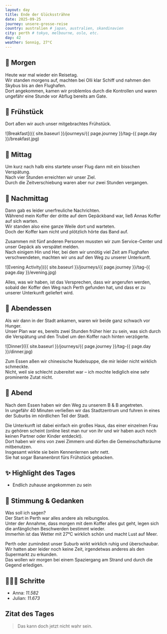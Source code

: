 ```yaml
---
layout: day
title: Ende der Glückssträhne
date: 2025-09-25
journey: unsere-grosse-reise
country: australien # japan, australien, skandinavien
city: perth # tokyo, melbourne, oslo, etc.
day: 42
weather: Sonnig, 27°C
---
```


## 🌅 Morgen

Heute war mal wieder ein Reisetag.  
Wir standen morgens auf, machten bei Olli klar Schiff und nahmen den Skybus bis an den Flughafen.  
Dort angekommen, kamen wir problemlos durch die Kontrollen und waren ungefähr eine Stunde vor Abflug bereits am Gate.  

## 🥐 Frühstück

Dort aßen wir auch unser mitgebrachtes Frühstück.  

![Breakfast]({{ site.baseurl }}/journeys/{{ page.journey }}/tag-{{ page.day }}/breakfast.jpg)

## 🌇 Mittag

Um kurz nach halb eins startete unser Flug dann mit ein bisschen Verspätung.  
Nach vier Stunden erreichten wir unser Ziel.  
Durch die Zeitverschiebung waren aber nur zwei Stunden vergangen.  

## 🌆 Nachmittag

Dann gab es leider unerfreuliche Nachrichten.  
Während mein Koffer der dritte auf dem Gepäckband war, ließ Annas Koffer auf sich warten.  
Wir standen also eine ganze Weile dort und warteten.  
Doch der Koffer kam nicht und plötzlich hörte das Band auf.  

Zusammen mit fünf anderen Personen mussten wir zum Service-Center und unser Gepäck als verspätet melden.  
Nach einigem Hin und Her, bei dem wir unnötig viel Zeit am Flughafen verschwendeten, machten wir uns auf den Weg zu unserer Unterkunft.  

![Evening Activity]({{ site.baseurl }}/journeys/{{ page.journey }}/tag-{{ page.day }}/evening.jpg)

Alles, was wir haben, ist das Versprechen, dass wir angerufen werden, sobald der Koffer den Weg nach Perth gefunden hat, und dass er zu unserer Unterkunft geliefert wird.  

## 🍜 Abendessen

Als wir dann in der Stadt ankamen, waren wir beide ganz schwach vor Hunger.  
Unser Plan war es, bereits zwei Stunden früher hier zu sein, was sich durch die Verspätung und den Trubel um den Koffer nach hinten verzögerte.  

![Dinner]({{ site.baseurl }}/journeys/{{ page.journey }}/tag-{{ page.day }}/dinner.jpg)

Zum Essen aßen wir chinesische Nudelsuppe, die mir leider nicht wirklich schmeckte.  
Nicht, weil sie schlecht zubereitet war – ich mochte lediglich eine sehr prominente Zutat nicht.  

## 🌙 Abend

Nach dem Essen haben wir den Weg zu unserem B & B angetreten.  
In ungefähr 40 Minuten verließen wir das Stadtzentrum und fuhren in eines der Suburbs im nördlichen Teil der Stadt.  

Die Unterkunft ist dabei einfach ein großes Haus, das einer einzelnen Frau zu gehören scheint (online liest man nur von ihr und wir haben auch noch keinen Partner oder Kinder entdeckt).  
Dort haben wir eins von zwei Zimmern und dürfen die Gemeinschaftsräume mitbenutzen.  
Insgesamt wirkte sie beim Kennenlernen sehr nett.  
Sie hat sogar Bananenbrot fürs Frühstück gebacken.  

## ✨ Highlight des Tages

- Endlich zuhause angekommen zu sein  

## 💭 Stimmung & Gedanken

Was soll ich sagen?  
Der Start in Perth war alles andere als reibungslos.  
Unter der Annahme, dass morgen mit dem Koffer alles gut geht, legen sich die anfänglichen Beschwerden bestimmt wieder.  
Immerhin ist das Wetter mit 27°C wirklich schön und macht Lust auf Meer.

Perth oder zumindest unser Suburb wirkt wirklich ruhig und überschaubar.  
Wir hatten aber leider noch keine Zeit, irgendetwas anderes als den Supermarkt zu erkunden.  
Das wollen wir morgen bei einem Spaziergang am Strand und durch die Gegend erledigen.  

## 🏃🏽‍♀️ Schritte

- Anna: _11.582_  
- Julian: _11.673_  

## Zitat des Tages

> Das kann doch jetzt nicht wahr sein.
